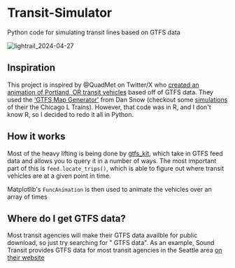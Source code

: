 # Transit-Simulator
Python code for simulating transit lines based on GTFS data

![lightrail_2024-04-27](https://github.com/moshobo/Transit-Simulator/assets/52591849/4c9e79bf-a73a-46db-9883-ecd77703e6da)

## Inspiration
This project is inspired by @QuadMet on Twitter/X who [created an animation of Portland, OR transit vehicles](https://twitter.com/quadmet/status/1768852830012805455?s=12&t=UdCSxpmnsn74xbyL8_LL1A) based off of GTFS data. They used the ['GTFS Map Generator'](https://gist.github.com/dfsnow/6cef8184ed0dbccadc0cd56a0d22b8be) from Dan Snow (checkout some [simulations](https://sno.ws/writing/2021/03/03/creating-moving-transit-maps-with-r-and-gtfs-feeds/) of their the Chicago L Trains). However, that code was in R, and I don't know R, so I decided to redo it all in Python.

## How it works
Most of the heavy lifting is being done by [gtfs_kit](https://github.com/mrcagney/gtfs_kit), which take in GTFS feed data and allows you to query it in a number of ways. The most important part of this is `feed.locate_trips()`, which is able to figure out where transit vehicles are at a given point in time.

Matplotlib's `FuncAnimation` is then used to animate the vehicles over an array of times

## Where do I get GTFS data?
Most transit agencies will make their GTFS data availble for public download, so just try searching for "<city name> GTFS data". As an example, Sound Transit provides GTFS data for most transit agencies in the Seattle area [on their website](https://www.soundtransit.org/help-contacts/business-information/open-transit-data-otd/otd-downloads)
